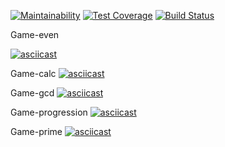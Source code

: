 [![Maintainability](https://api.codeclimate.com/v1/badges/bf47194235807c007714/maintainability)](https://codeclimate.com/github/Viacheslav80/backend-project-lvl1/maintainability)
[![Test Coverage](https://api.codeclimate.com/v1/badges/bf47194235807c007714/test_coverage)](https://codeclimate.com/github/Viacheslav80/backend-project-lvl1/test_coverage)
[![Build Status](https://travis-ci.org/Viacheslav80/backend-project-lvl1.svg?branch=master)](https://travis-ci.org/Viacheslav80/backend-project-lvl1)

Game-even

[![asciicast](https://asciinema.org/a/szpOvztP0S1D0juWLtlIiD1Up.svg)](https://asciinema.org/a/szpOvztP0S1D0juWLtlIiD1Up)

Game-calc
[![asciicast](https://asciinema.org/a/MjWg2A8v5nM0cBsg7fRnE2dce.svg)](https://asciinema.org/a/MjWg2A8v5nM0cBsg7fRnE2dce)

Game-gcd
[![asciicast](https://asciinema.org/a/efMOVBO3V1IiECgFm2q5qpn3W.svg)](https://asciinema.org/a/efMOVBO3V1IiECgFm2q5qpn3W)

Game-progression
[![asciicast](https://asciinema.org/a/Os3BRxrMwWcSm6YRrurHZMeFR.svg)](https://asciinema.org/a/Os3BRxrMwWcSm6YRrurHZMeFR)

Game-prime
[![asciicast](https://asciinema.org/a/GLpN8E5VMqGEMxrl140uxXpNz.svg)](https://asciinema.org/a/GLpN8E5VMqGEMxrl140uxXpNz)

